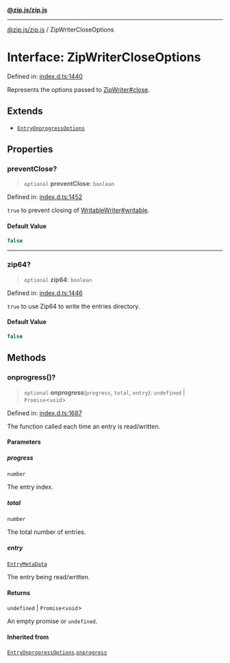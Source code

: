 [**@zip.js/zip.js**](../README.md)

***

[@zip.js/zip.js](../globals.md) / ZipWriterCloseOptions

# Interface: ZipWriterCloseOptions

Defined in: [index.d.ts:1440](https://github.com/gildas-lormeau/zip.js/blob/340c4ca9a2c0e59b25fae280b9b6013b4115e27c/index.d.ts#L1440)

Represents the options passed to  [ZipWriter#close](../classes/ZipWriter.md#close).

## Extends

- [`EntryOnprogressOptions`](EntryOnprogressOptions.md)

## Properties

### preventClose?

> `optional` **preventClose**: `boolean`

Defined in: [index.d.ts:1452](https://github.com/gildas-lormeau/zip.js/blob/340c4ca9a2c0e59b25fae280b9b6013b4115e27c/index.d.ts#L1452)

`true` to prevent closing of [WritableWriter#writable](WritableWriter.md#writable).

#### Default Value

```ts
false
```

***

### zip64?

> `optional` **zip64**: `boolean`

Defined in: [index.d.ts:1446](https://github.com/gildas-lormeau/zip.js/blob/340c4ca9a2c0e59b25fae280b9b6013b4115e27c/index.d.ts#L1446)

`true` to use Zip64 to write the entries directory.

#### Default Value

```ts
false
```

## Methods

### onprogress()?

> `optional` **onprogress**(`progress`, `total`, `entry`): `undefined` \| `Promise`\<`void`\>

Defined in: [index.d.ts:1687](https://github.com/gildas-lormeau/zip.js/blob/340c4ca9a2c0e59b25fae280b9b6013b4115e27c/index.d.ts#L1687)

The function called each time an entry is read/written.

#### Parameters

##### progress

`number`

The entry index.

##### total

`number`

The total number of entries.

##### entry

[`EntryMetaData`](EntryMetaData.md)

The entry being read/written.

#### Returns

`undefined` \| `Promise`\<`void`\>

An empty promise or `undefined`.

#### Inherited from

[`EntryOnprogressOptions`](EntryOnprogressOptions.md).[`onprogress`](EntryOnprogressOptions.md#onprogress)
